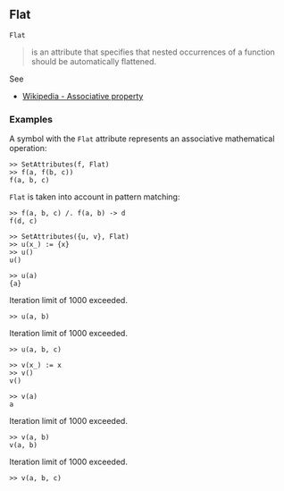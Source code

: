 ## Flat

```
Flat
```

> is an attribute that specifies that nested occurrences of a function should be automatically flattened.    
 
See  
* [Wikipedia - Associative property](https://en.wikipedia.org/wiki/Associative_property)

### Examples

A symbol with the `Flat` attribute represents an associative mathematical operation:

```    
>> SetAttributes(f, Flat)    
>> f(a, f(b, c))    
f(a, b, c)    
```

`Flat` is taken into account in pattern matching:

```
>> f(a, b, c) /. f(a, b) -> d    
f(d, c)    
 
>> SetAttributes({u, v}, Flat)    
>> u(x_) := {x}    
>> u()    
u()    
 
>> u(a)    
{a}    
```

Iteration limit of 1000 exceeded.

```
>> u(a, b)    
```

Iteration limit of 1000 exceeded.

```
>> u(a, b, c)       
 
>> v(x_) := x    
>> v()    
v()    
 
>> v(a)    
a    
```

Iteration limit of 1000 exceeded.

```
>> v(a, b)   
v(a, b)   
```

Iteration limit of 1000 exceeded.

```
>> v(a, b, c)  
``` 